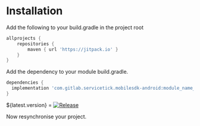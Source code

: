 # Installation

Add the following to your build.gradle in the project root
```groovy
allprojects {
	repositories {
		maven { url 'https://jitpack.io' }
	}
}
```

Add the dependency to your module build.gradle.
```groovy
dependencies {
  implementation 'com.gitlab.servicetick.mobilesdk-android:module_name_here:${latest.version}'
}
```

${latest.version} = [![Release](https://jitpack.io/v/com.gitlab.servicetick/module_name.svg?label=Latest%20version)](https://jitpack.io/#com.gitlab.servicetick/module_name)

Now resynchronise your project.
